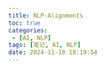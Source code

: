 ```yaml
---
title: NLP-Alignments
toc: true
categories:
 - [AI, NLP]
tags: [笔记, AI, NLP]
date: 2024-11-10 18:19:54
---
```


<!-- more -->
